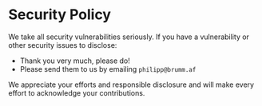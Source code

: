 # Security Policy

We take all security vulnerabilities seriously.
If you have a vulnerability or other security issues to disclose:

- Thank you very much, please do!
- Please send them to us by emailing `philipp@brumm.af`

We appreciate your efforts and responsible disclosure and will make every effort to acknowledge your contributions.
